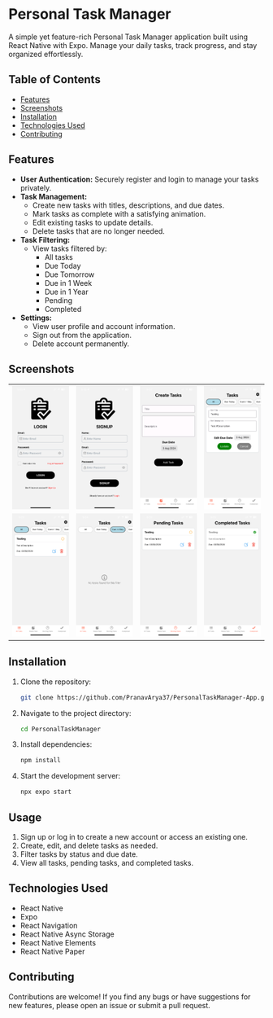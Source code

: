 # Personal Task Manager

A simple yet feature-rich Personal Task Manager application built using React Native with Expo. Manage your daily tasks, track progress, and stay organized effortlessly.

## Table of Contents

- [Features](#features)
- [Screenshots](#screenshots)
- [Installation](#installation)
- [Technologies Used](#technologies-used)
- [Contributing](#contributing)

## Features

- **User Authentication:** Securely register and login to manage your tasks privately.
- **Task Management:**
  - Create new tasks with titles, descriptions, and due dates.
  - Mark tasks as complete with a satisfying animation.
  - Edit existing tasks to update details.
  - Delete tasks that are no longer needed.
- **Task Filtering:**
  - View tasks filtered by:
    - All tasks
    - Due Today
    - Due Tomorrow
    - Due in 1 Week
    - Due in 1 Year
    - Pending
    - Completed
- **Settings:**
  - View user profile and account information.
  - Sign out from the application.
  - Delete account permanently.

## Screenshots

<table>
  <tr>
    <td><img src="assets/screenshots/LoginScreen.PNG" width="200" /></td>
    <td><img src="assets/screenshots/SignupScreen.PNG" width="200" /></td>
    <td><img src="assets/screenshots/CreateTasksScreen.PNG" width="200" /></td>
    <td><img src="assets/screenshots/EditTaskScreen.PNG" width="200" /></td>
  </tr>
  <tr>
    <td><img src="assets/screenshots/AllTasksScreen.PNG" width="200" /></td>
    <td><img src="assets/screenshots/DueFiltersScreen.PNG" width="200" /></td>
    <td><img src="assets/screenshots/PendingTasksScreen.PNG" width="200" /></td>
    <td><img src="assets/screenshots/CompletedTasksScreen.PNG" width="200" /></td>
  </tr>
</table>

## Installation

1. Clone the repository:

    ```bash
    git clone https://github.com/PranavArya37/PersonalTaskManager-App.git
    ```

2. Navigate to the project directory:

    ```bash
    cd PersonalTaskManager
    ```

3. Install dependencies:

    ```bash
    npm install
    ```

4. Start the development server:

    ```bash
    npx expo start
    ```

## Usage

1. Sign up or log in to create a new account or access an existing one.
2. Create, edit, and delete tasks as needed.
3. Filter tasks by status and due date.
4. View all tasks, pending tasks, and completed tasks.

## Technologies Used

- React Native
- Expo
- React Navigation
- React Native Async Storage
- React Native Elements
- React Native Paper

## Contributing

Contributions are welcome! If you find any bugs or have suggestions for new features, please open an issue or submit a pull request.
